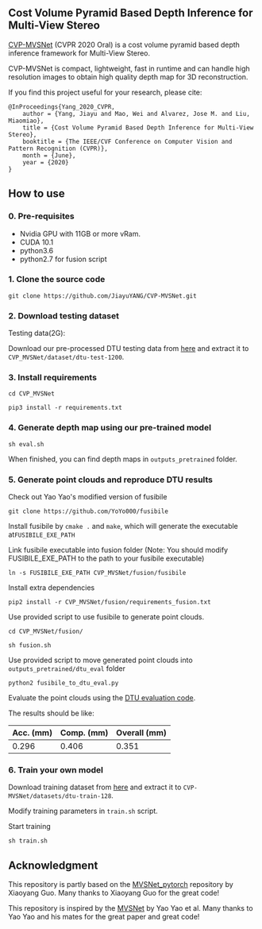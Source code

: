 ## Cost Volume Pyramid Based Depth Inference for Multi-View Stereo

[CVP-MVSNet](https://arxiv.org/abs/1912.08329) (CVPR 2020 Oral) is a cost volume pyramid based depth inference framework for Multi-View Stereo. 

CVP-MVSNet is compact, lightweight, fast in runtime and can  handle  high  resolution  images  to  obtain  high  quality depth map for 3D reconstruction.

If you find this project useful for your research, please cite:

```
@InProceedings{Yang_2020_CVPR,
    author = {Yang, Jiayu and Mao, Wei and Alvarez, Jose M. and Liu, Miaomiao},
    title = {Cost Volume Pyramid Based Depth Inference for Multi-View Stereo},
    booktitle = {The IEEE/CVF Conference on Computer Vision and Pattern Recognition (CVPR)},
    month = {June},
    year = {2020}
}
```

## How to use

### 0. Pre-requisites

* Nvidia GPU with 11GB or more vRam.
* CUDA 10.1
* python3.6
* python2.7 for fusion script

### 1. Clone the source code

`git clone https://github.com/JiayuYANG/CVP-MVSNet.git`

### 2. Download testing dataset

Testing data(2G):

Download our pre-processed DTU testing data from [here](https://drive.google.com/file/d/1rX0EXlUL4prRxrRu2DgLJv2j7-tpUD4D/view?usp=sharing) and extract it to `CVP_MVSNet/dataset/dtu-test-1200`.

### 3. Install requirements

`cd CVP_MVSNet`

`pip3 install -r requirements.txt`

### 4. Generate depth map using our pre-trained model

`sh eval.sh`

When finished, you can find depth maps in `outputs_pretrained` folder.

### 5. Generate point clouds and reproduce DTU results


Check out Yao Yao's modified version of fusibile

`git clone https://github.com/YoYo000/fusibile`

Install fusibile by `cmake .` and `make`, which will generate the executable at`FUSIBILE_EXE_PATH`

Link fusibile executable into fusion folder (Note: You should modify FUSIBILE_EXE_PATH to the path to your fusibile executable)

`ln -s FUSIBILE_EXE_PATH CVP_MVSNet/fusion/fusibile`

Install extra dependencies

`pip2 install -r CVP_MVSNet/fusion/requirements_fusion.txt`

Use provided script to use fusibile to generate point clouds. 

`cd CVP_MVSNet/fusion/`

`sh fusion.sh`

Use provided script to move generated point clouds into `outputs_pretrained/dtu_eval` folder

`python2 fusibile_to_dtu_eval.py`

Evaluate the point clouds using the [DTU evaluation code](http://roboimagedata.compute.dtu.dk/?page_id=36).

The results should be like:

| Acc. (mm) | Comp. (mm) | Overall (mm) |
|-----------|------------|--------------|
| 0.296     | 0.406      | 0.351        |

### 6. Train your own model

Download training dataset from [here](https://drive.google.com/file/d/1_Nuud3lRGaN_DOkeTNOvzwxYa2z2YRbX/view?usp=sharing) and extract it to `CVP-MVSNet/datasets/dtu-train-128`.

Modify training parameters in `train.sh` script.

Start training

`sh train.sh`


## Acknowledgment

This repository is partly based on the [MVSNet_pytorch](https://github.com/xy-guo/MVSNet_pytorch) repository by Xiaoyang Guo. Many thanks to Xiaoyang Guo for the great code!

This repository is inspired by the [MVSNet](https://github.com/YoYo000/MVSNet) by Yao Yao et al. Many thanks to Yao Yao and his mates for the great paper and great code! 

